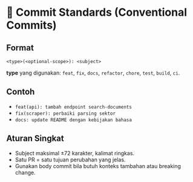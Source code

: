 # 🧩 Commit Standards (Conventional Commits)

## Format
```
<type>(<optional-scope>): <subject>
```
**type** yang digunakan: `feat`, `fix`, `docs`, `refactor`, `chore`, `test`, `build`, `ci`.

## Contoh
- `feat(api): tambah endpoint search-documents`
- `fix(scraper): perbaiki parsing sektor`
- `docs: update README dengan kebijakan bahasa`

## Aturan Singkat
- Subject maksimal ±72 karakter, kalimat ringkas.
- Satu PR = satu tujuan perubahan yang jelas.
- Gunakan body commit bila butuh konteks tambahan atau breaking change.
